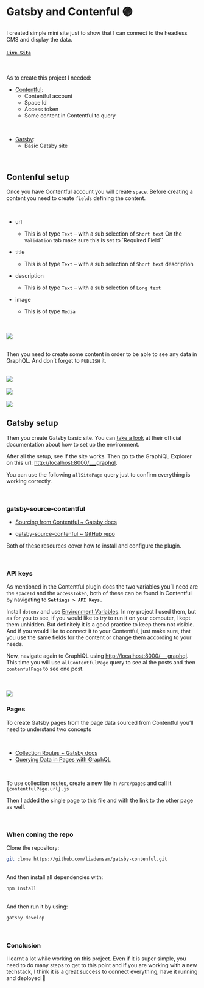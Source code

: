 # Gatsby and Contenful 🟣

I created simple mini site just to show that I can connect to the headless CMS and display the data.


#### [`Live Site`](https://gatsby-contenful.vercel.app/)

<br>

As to create this project I needed:

- [Contentful](https://www.contentful.com/):
  - Contentful account
  - Space Id
  - Access token
  - Some content in Contentful to query


<br>


- [Gatsby](https://www.gatsbyjs.com/):
  - Basic Gatsby site


<br>

## Contenful setup


Once you have Contentful account you will create `space`. Before creating a content you need to create `fields` defining the content.


<br>


- url
  - This is of type `Text` – with a sub selection of `Short text`
    On the `Validation` tab make sure this is set to `Required Field``

- title
  - This is of type `Text` – with a sub selection of `Short text`
    description

- description
  - This is of type `Text` – with a sub selection of `Long text`

- image
  - This is of type `Media`



<br>
<br>


<img src="/assets/content-fields.png">


<br>
<br>


Then you need to create some content in order to be able to see any data in GraphQL. And don´t forget to `PUBLISH` it. 


<br>


<img src="/assets/coffee-content.png">


<br>
<br>


<img src="/assets/smile-content.png">


<br>
<br>


<img src="/assets/smile-img.png">


<br>


## Gatsby setup

Then you create Gatsby basic site. You can [take a look](https://www.gatsbyjs.com/docs/tutorial/part-0/) at their official documentation about how to set up the environment.


After all the setup, see if the site works. Then go to the GraphiQL Explorer on this url: [http://localhost:8000/___graphql](http://localhost:8000/___graphql).


You can use the following `allSitePage` query just to confirm everything is working correctly.

<br>

### gatsby-source-contentful

- [Sourcing from Contentful ~ Gatsby docs](https://www.gatsbyjs.com/docs/how-to/sourcing-data/sourcing-from-contentful/)

- [gatsby-source-contenful ~ GitHub repo](https://github.com/gatsbyjs/gatsby/tree/master/packages/gatsby-source-contentful)


Both of these resources cover how to install and configure the plugin.

<br>

### API keys

As mentioned in the Contentful plugin docs the two variables you’ll need are the `spaceId` and the `accessToken`, both of these can be found in Contentful by navigating to **`Settings > API Keys.`**

Install `dotenv` and use [Environment Variables](https://www.gatsbyjs.com/docs/how-to/local-development/environment-variables/). In my project I used them, but as for you to see, if you would like to try to run it on your computer, I kept them unhidden. But definitely it is a good practice to keep them not visible. And if you would like to connect it to your Contentful, just make sure, that you use the same fields for the content or change them according to your needs.


Now, navigate again to GraphiQL using [http://localhost:8000/___graphql](http://localhost:8000/___graphql). This time you will use `allContentfulPage` query to see al the posts and then `contenfulPage` to see one post.

<br>
<br>


<img src="/assets/grapiql.png">


<br>


### Pages

To create Gatsby pages from the page data sourced from Contentful you’ll need to understand two concepts

<br>

- [Collection Routes ~ Gatsby docs](https://www.gatsbyjs.com/docs/reference/routing/file-system-route-api/#collection-routes)
- [Querying Data in Pages with GraphQL](https://www.gatsbyjs.com/docs/how-to/querying-data/page-query/)

<br>

To use collection routes, create a new file in `/src/pages` and call it `{contentfulPage.url}.js`

Then I added the single page to this file and with the link to the other page as well.

<br>

### When coning the repo


Clone the repository:

```sh
git clone https://github.com/liadensam/gatsby-contenful.git
```

<br>
And then install all dependencies  with:

```sh
npm install
```

<br>
And then run it by using:


```sh
gatsby develop
```


<br>

### Conclusion

I learnt a lot while working on this project. Even if it is super simple, you need to do many steps to get to this point and if you are working with a new techstack, I think it is a great success to connect everything, have it running and deployed 🤞






